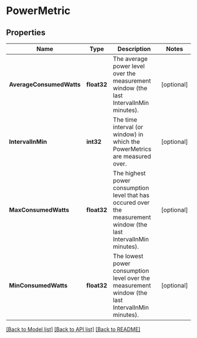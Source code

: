 # PowerMetric

## Properties
Name | Type | Description | Notes
------------ | ------------- | ------------- | -------------
**AverageConsumedWatts** | **float32** | The average power level over the measurement window (the last IntervalInMin minutes). | [optional] 
**IntervalInMin** | **int32** | The time interval (or window) in which the PowerMetrics are measured over. | [optional] 
**MaxConsumedWatts** | **float32** | The highest power consumption level that has occured over the measurement window (the last IntervalInMin minutes). | [optional] 
**MinConsumedWatts** | **float32** | The lowest power consumption level over the measurement window (the last IntervalInMin minutes). | [optional] 

[[Back to Model list]](../README.md#documentation-for-models) [[Back to API list]](../README.md#documentation-for-api-endpoints) [[Back to README]](../README.md)


